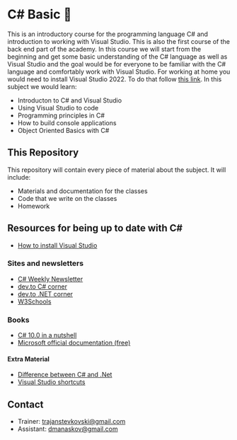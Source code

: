 # C# Basic 📘

This is an introductory course for the programming language C# and introduction to working with Visual Studio. This is also the first course of the back end part of the academy. In this course we will start from the beginning and get some basic understanding of the C# language as well as Visual Studio and the goal would be for everyone to be familiar with the C# language and comfortably work with Visual Studio. For working at home you would need to install Visual Studio 2022. To do that follow [this link](VisualStudio.md). In this subject we would learn:

* Introducton to C# and Visual Studio
* Using Visual Studio to code
* Programming principles in C#
* How to build console applications
* Object Oriented Basics with C#

## This Repository

This repository will contain every piece of material about the subject. It will include:

* Materials and documentation for the classes
* Code that we write on the classes
* Homework

## Resources for being up to date with C\#

* [How to install Visual Studio](../VisualStudio.md)

### Sites and newsletters

* [C# Weekly Newsletter](https://csharpdigest.net/)
* [dev.to C# corner](https://dev.to/t/csharp)
* [dev.to .NET corner](https://dev.to/t/dotnet)
* [W3Schools](https://www.w3schools.com/cs/cs_getstarted.asp)

### Books

* [C# 10.0 in a nutshell](https://www.bookdepository.com/C-10-Nutshell-Joseph-Albahari/9781098121952?ref=grid-view&qid=1676535365837&sr=1-1)
* [Microsoft official documentation (free)](https://docs.microsoft.com/en-us/dotnet/csharp/)

#### Extra Material

* [Difference between C# and .Net](https://www.educba.com/c-sharp-vs-net)
* [Visual Studio shortcuts](https://learn.microsoft.com/en-us/visualstudio/ide/default-keyboard-shortcuts-in-visual-studio?view=vs-2022)

## Contact

* Trainer: trajanstevkovski@gmail.com
* Assistant: dmanaskov@gmail.com

